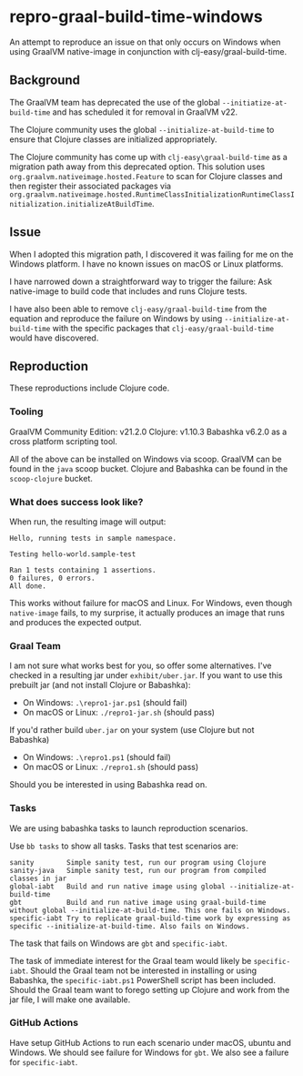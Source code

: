 # repro-graal-build-time-windows

An attempt to reproduce an issue on that only occurs on Windows when using GraalVM native-image in conjunction with clj-easy/graal-build-time.

## Background
The GraalVM team has deprecated the use of the global `--initiatize-at-build-time` and has scheduled it for removal in GraalVM v22.

The Clojure community uses the global `--initialize-at-build-time` to ensure that Clojure classes are initialized appropriately.

The Clojure community has come up with `clj-easy\graal-build-time` as a migration path away from this deprecated option.  This solution uses `org.graalvm.nativeimage.hosted.Feature` to scan for Clojure classes and then register their associated packages via `org.graalvm.nativeimage.hosted.RuntimeClassInitializationRuntimeClassInitialization.initializeAtBuildTime`.

## Issue
When I adopted this migration path, I discovered it was failing for me on the Windows platform.
I have no known issues on macOS or Linux platforms.

I have narrowed down a straightforward way to trigger the failure:
Ask native-image to build code that includes and runs Clojure tests.

I have also been able to remove `clj-easy/graal-build-time` from the equation and reproduce the failure on Windows by using `--initialize-at-build-time` with the specific packages that `clj-easy/graal-build-time` would have discovered.

## Reproduction
These reproductions include Clojure code.

### Tooling
GraalVM Community Edition: v21.2.0
Clojure: v1.10.3
Babashka v6.2.0 as a cross platform scripting tool.

All of the above can be installed on Windows via scoop.
GraalVM can be found in the `java` scoop bucket.
Clojure and Babashka can be found in the `scoop-clojure` bucket.

### What does success look like?
When run, the resulting image will output:

```
Hello, running tests in sample namespace.

Testing hello-world.sample-test

Ran 1 tests containing 1 assertions.
0 failures, 0 errors.
All done.
```

This works without failure for macOS and Linux.
For Windows, even though `native-image` fails, to my surprise, it actually produces an image that runs and produces the expected output.

### Graal Team
I am not sure what works best for you, so offer some alternatives.
I've checked in a resulting jar under `exhibit/uber.jar`.
If you want to use this prebuilt jar (and not install Clojure or Babashka):

- On Windows: `.\repro1-jar.ps1` (should fail)
- On macOS or Linux: `./repro1-jar.sh` (should pass)

If you'd rather build `uber.jar` on your system (use Clojure but not Babashka)

- On Windows: `.\repro1.ps1` (should fail)
- On macOS or Linux: `./repro1.sh` (should pass)

Should you be interested in using Babashka read on.

### Tasks
We are using babashka tasks to launch reproduction scenarios.

Use `bb tasks` to show all tasks. Tasks that test scenarios are:
```
sanity        Simple sanity test, run our program using Clojure
sanity-java   Simple sanity test, run our program from compiled classes in jar
global-iabt   Build and run native image using global --initialize-at-build-time
gbt           Build and run native image using graal-build-time without global --initialize-at-build-time. This one fails on Windows.
specific-iabt Try to replicate graal-build-time work by expressing as specific --initialize-at-build-time. Also fails on Windows.
```

The task that fails on Windows are `gbt` and `specific-iabt`.

The task of immediate interest for the Graal team would likely be `specific-iabt`.
Should the Graal team not be interested in installing or using Babashka, the `specific-iabt.ps1` PowerShell script has been included.
Should the Graal team want to forego setting up Clojure and work from the jar file, I will make one available.


### GitHub Actions

Have setup GitHub Actions to run each scenario under macOS, ubuntu and Windows.
We should see failure for Windows for `gbt`.
We also see a failure for `specific-iabt`.
